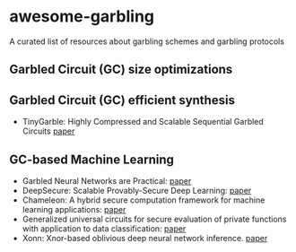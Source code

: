 # awesome-garbling
A curated list of resources about garbling schemes and garbling protocols


## Garbled Circuit (GC) size optimizations


## Garbled Circuit (GC) efficient synthesis
- TinyGarble: Highly Compressed and Scalable Sequential Garbled Circuits [paper](https://encrypto.de/papers/SHSSK15.pdf)


## GC-based Machine Learning
- Garbled Neural Networks are Practical: [paper](https://eprint.iacr.org/2019/338.pdf)
- DeepSecure: Scalable Provably-Secure Deep Learning: [paper](https://arxiv.org/pdf/1705.08963)
- Chameleon: A hybrid secure computation framework for machine learning applications: [paper](https://eprint.iacr.org/2017/1164.pdf)
- Generalized universal circuits for secure evaluation of private functions with application to data classification: [paper](https://eprint.iacr.org/2008/453.pdf)
- Xonn: Xnor-based oblivious deep neural network inference. [paper](https://eprint.iacr.org/2019/171.pdf)
